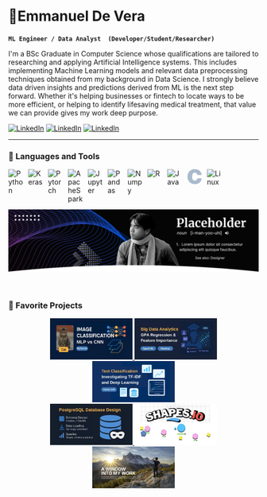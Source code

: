 <h1>🕺Emmanuel De Vera</h1>

**`ML Engineer / Data Analyst  (Developer/Student/Researcher)`**

I'm a BSc Graduate in Computer Science whose qualifications are tailored to researching and applying Artificial Intelligence systems. This includes implementing Machine Learning models and relevant data preprocessing techniques obtained from my background in Data Science. I strongly believe data driven insights and predictions derived from ML is the next step forward. Whether it's helping businesses or fintech to locate ways to be more efficient, or helping to identify lifesaving medical treatment, that value we can provide gives my work deep purpose.

[![LinkedIn](https://custom-icon-badges.demolab.com/badge/Resume-red.svg?style=for-the-badge&logo=fire&logoColor=white)](https://devsdevera.com/CV3.pdf)
[![LinkedIn](https://img.shields.io/badge/LinkedIn-blue?style=for-the-badge&logo=linkedin&logoColor=white)](https://www.linkedin.com/in/devsdevera/)
[![LinkedIn](https://custom-icon-badges.demolab.com/badge/Portfolio-green.svg?style=for-the-badge&logo=paintbrush&logoColor=white)](https://devsdevera.com/)

<!--
[![LinkedIn](https://custom-icon-badges.demolab.com/badge/LeetCode-yellow.svg?style=for-the-badge&logo=leetcode&logoColor=white)](https://leetcode.com/devsdevera/)
-->
---
### 🔱 Languages and Tools

<img align="left" alt="Python" width="30px" style="padding-right:10px;" src="https://cdn.jsdelivr.net/gh/devicons/devicon/icons/python/python-plain.svg" />
<img align="left" alt="Keras" width="30px" style="padding-right:10px;" src="https://cdn.jsdelivr.net/gh/devicons/devicon/icons/keras/keras-original.svg" />
<img align="left" alt="Pytorch" width="30px" style="padding-right:10px;" src="https://cdn.jsdelivr.net/gh/devicons/devicon/icons/pytorch/pytorch-original.svg" />

<img align="left" alt="ApacheSpark" width="30px" style="padding-right:10px;" src="https://cdn.jsdelivr.net/gh/devicons/devicon/icons/apachespark/apachespark-original.svg" />
<img align="left" alt="Jupyter" width="30px" style="padding-right:10px;" src="https://cdn.jsdelivr.net/gh/devicons/devicon/icons/jupyter/jupyter-original.svg" />

<img align="left" alt="Pandas" width="30px" style="padding-right:10px;" src="https://cdn.jsdelivr.net/gh/devicons/devicon/icons/pandas/pandas-original.svg" />
<img align="left" alt="Numpy" width="30px" style="padding-right:10px;" src="https://cdn.jsdelivr.net/gh/devicons/devicon/icons/numpy/numpy-original.svg" />


<img align="left" alt="R" width="30px" style="padding-right:10px;" src="https://cdn.jsdelivr.net/gh/devicons/devicon/icons/r/r-original.svg" />
<img align="left" alt="Java" width="30px" style="padding-right:10px;" src="https://cdn.jsdelivr.net/gh/devicons/devicon/icons/java/java-original.svg"/>
<img align="left" alt="C" width="30px" style="padding-right:10px;" src="https://raw.githubusercontent.com/devicons/devicon/master/icons/c/c-original.svg" />
<img align="left" alt="Linux" width="30px" style="padding-right:10px;" src="https://cdn.jsdelivr.net/gh/devicons/devicon/icons/linux/linux-original.svg" />

<!--
<img align="left" alt="Arduino" width="30px" style="padding-right:10px;" src="https://cdn.worldvectorlogo.com/logos/arduino-1.svg" />
<img align="left" alt="HTML" width="30px" style="padding-right:10px;" src="https://cdn.jsdelivr.net/gh/devicons/devicon/icons/html5/html5-plain.svg" />
<img align="left" alt="CSS" width="30px" style="padding-right:10px;" src="https://cdn.jsdelivr.net/gh/devicons/devicon/icons/css3/css3-plain.svg" />
<img align="left" alt="JavaScript" width="30px" style="padding-right:10px;" src="https://cdn.jsdelivr.net/gh/devicons/devicon/icons/javascript/javascript-plain.svg" />
-->

<!--
<img align="left" alt="Figma" width="30px" style="padding-right:10px;" src="https://www.vectorlogo.zone/logos/adobe_illustrator/adobe_illustrator-icon.svg" />
<img align="left" alt="Figma" width="30px" style="padding-right:10px;" src="https://raw.githubusercontent.com/devicons/devicon/master/icons/photoshop/photoshop-line.svg" />
-->

<br></br>
---

<!--![Banner](https://media.licdn.com/dms/image/D5616AQFc44u2KbPcJw/profile-displaybackgroundimage-shrink_350_1400/0/1689084679131?e=1698883200&v=beta&t=ALlm3_uGn1AqyRqmcYwRNbIO6YFBIwPOHuJg9JvmN7Y)-->
![Banner](https://github.com/devsdevera/devsdevera/blob/main/placeholder.png?raw=true)

<br>

### 🚀 Favorite Projects
<!-- Grid -->
<div align="center">
  <a href="https://github.com/devsdevera/image-classification">
    <img src="https://github.com/devsdevera/image-classification/blob/e7588d902bc24841973fa0ac04940f9c51aa88b2/preview.jpg" width="33%">
  </a>
  <a href="https://github.com/devsdevera/gpa-regression">
    <img src="https://github.com/devsdevera/gpa-regression/blob/8a9bab97973a40a2578f6912f4ff80d093907875/preview.jpg" width="33%">
  </a>
  <a href="https://github.com/devsdevera/text-classification">
    <img src="https://github.com/devsdevera/text-classification/blob/ef31dae74b9411fe5eef7e5e52cceedba9fb7b6b/preview.jpg" width="33%">
  </a>
</div>

<div align="center">
  <a href="https://github.com/devsdevera/bank-database">
    <img src="https://github.com/devsdevera/bank-database/blob/44045556f7d124afe510dcc88930479cb21252df/preview.jpg" width="33%">
  </a>
  <a href="https://github.com/devsdevera/shapes.io">
    <img src="https://github.com/devsdevera/shapes.io/blob/7d2ea98411904319d785969df9ab131181a5b95b/preview.jpg" width="33%">
  </a>
  <a href="https://github.com/devsdevera/portfolio">
    <img src="https://github.com/devsdevera/portfolio/blob/76ad11adf1aac36b4216f11b1bab63cd892e6976/preview.jpg" width="33%">
  </a>
</div>


<!--
<p><img align="left" src="https://github-readme-stats.vercel.app/api/top-langs?username=devsdevera&show_icons=true&locale=en&layout=compact" alt="devsdevera" /></p>
<!--<p>&nbsp;<img align="center" src="https://github-readme-stats.vercel.app/api?username=devsdevera&show_icons=true&locale=en" alt="devsdevera" /></p>
<p><img align="center" src="https://github-readme-streak-stats.herokuapp.com/?user=devsdevera&" alt="devsdevera" /></p>
-->
